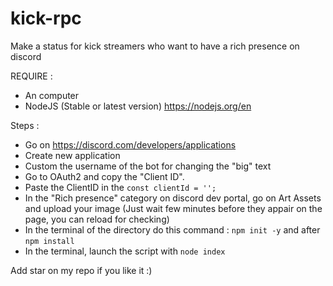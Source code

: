 # kick-rpc
Make a status for kick streamers who want to have a rich presence on discord

REQUIRE : 
- An computer
- NodeJS (Stable or latest version) https://nodejs.org/en

Steps :

- Go on https://discord.com/developers/applications
- Create new application
- Custom the username of the bot for changing the "big" text
- Go to OAuth2 and copy the "Client ID".
- Paste the ClientID in the `const clientId = '';`
- In the "Rich presence" category on discord dev portal, go on Art Assets and upload your image (Just wait few minutes before they appair on the page, you can reload for checking)
- In the terminal of the directory do this command : `npm init -y` and after `npm install`
- In the terminal, launch the script with `node index`


Add star on my repo if you like it :) 
